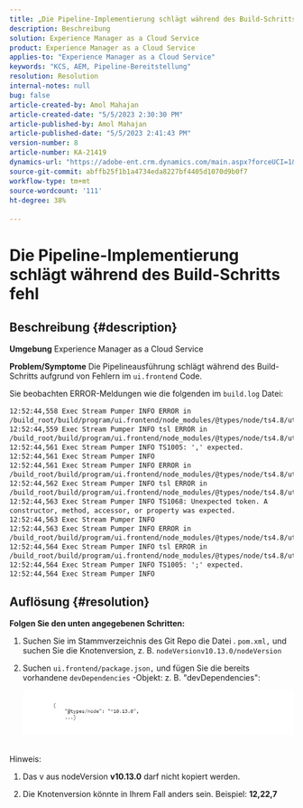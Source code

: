 ```yaml
---
title: „Die Pipeline-Implementierung schlägt während des Build-Schritts fehl.“
description: Beschreibung
solution: Experience Manager as a Cloud Service
product: Experience Manager as a Cloud Service
applies-to: "Experience Manager as a Cloud Service"
keywords: "KCS, AEM, Pipeline-Bereitstellung"
resolution: Resolution
internal-notes: null
bug: false
article-created-by: Amol Mahajan
article-created-date: "5/5/2023 2:30:30 PM"
article-published-by: Amol Mahajan
article-published-date: "5/5/2023 2:41:43 PM"
version-number: 8
article-number: KA-21419
dynamics-url: "https://adobe-ent.crm.dynamics.com/main.aspx?forceUCI=1&pagetype=entityrecord&etn=knowledgearticle&id=feac2b60-51eb-ed11-a7c6-6045bd006e5a"
source-git-commit: abffb25f1b1a4734eda8227bf4405d1070d9b0f7
workflow-type: tm+mt
source-wordcount: '111'
ht-degree: 38%

---
```


# Die Pipeline-Implementierung schlägt während des Build-Schritts fehl

## Beschreibung {#description}

<b>Umgebung</b>
Experience Manager as a Cloud Service


<b>Problem/Symptome</b>
Die Pipelineausführung schlägt während des Build-Schritts aufgrund von Fehlern im `ui.frontend` Code.

Sie beobachten ERROR-Meldungen wie die folgenden im `build.log` Datei:




```
12:52:44,558 Exec Stream Pumper INFO ERROR in /build_root/build/program/ui.frontend/node_modules/@types/node/ts4.8/util.d.ts
12:52:44,559 Exec Stream Pumper INFO tsl ERROR in /build_root/build/program/ui.frontend/node_modules/@types/node/ts4.8/util.d.ts(1485,42)
12:52:44,561 Exec Stream Pumper INFO TS1005: ',' expected.
12:52:44,561 Exec Stream Pumper INFO
12:52:44,561 Exec Stream Pumper INFO ERROR in /build_root/build/program/ui.frontend/node_modules/@types/node/ts4.8/util.d.ts
12:52:44,562 Exec Stream Pumper INFO tsl ERROR in /build_root/build/program/ui.frontend/node_modules/@types/node/ts4.8/util.d.ts(1485,44)
12:52:44,563 Exec Stream Pumper INFO TS1068: Unexpected token. A constructor, method, accessor, or property was expected.
12:52:44,563 Exec Stream Pumper INFO
12:52:44,563 Exec Stream Pumper INFO ERROR in /build_root/build/program/ui.frontend/node_modules/@types/node/ts4.8/util.d.ts
12:52:44,564 Exec Stream Pumper INFO tsl ERROR in /build_root/build/program/ui.frontend/node_modules/@types/node/ts4.8/util.d.ts(1485,57)
12:52:44,564 Exec Stream Pumper INFO TS1005: ';' expected.
12:52:44,564 Exec Stream Pumper INFO
```



## Auflösung {#resolution}

<b>Folgen Sie den unten angegebenen Schritten:</b>
1. Suchen Sie im Stammverzeichnis des Git Repo die Datei . `pom.xml,` und suchen Sie die Knotenversion, z. B. `nodeVersionv10.13.0/nodeVersion`


2. Suchen `ui.frontend/package.json,` und fügen Sie die bereits vorhandene `devDependencies` -Objekt: z. B. &quot;devDependencies&quot;:

   ![](assets/007186ff-51eb-ed11-a7c6-6045bd006e5a.png)



<br>Hinweis:<br>


1. Das v aus nodeVersion <b>v10.13.0</b> darf nicht kopiert werden.


2. Die Knotenversion könnte in Ihrem Fall anders sein. Beispiel: <b>12,22,7</b>

